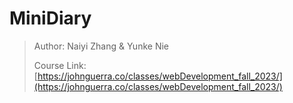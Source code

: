 # MiniDiary

> Author: Naiyi Zhang & Yunke Nie
> 
> Course Link: [https://johnguerra.co/classes/webDevelopment_fall_2023/](https://johnguerra.co/classes/webDevelopment_fall_2023/)
> 
